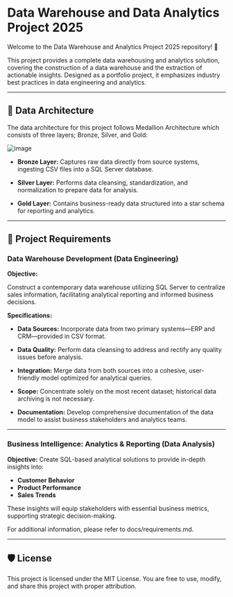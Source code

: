 # Data Warehouse and Data Analytics Project 2025

Welcome to the Data Warehouse and Analytics Project 2025 repository! 🚀

This project provides a complete data warehousing and analytics solution, covering the construction of a data warehouse and the extraction of actionable insights. Designed as a portfolio project, it emphasizes industry best practices in data engineering and analytics.

---

## 🧬 Data Architecture
The data architecture for this project follows Medallion Architecture which consists of three layers; Bronze, Silver, and Gold:

![image](https://github.com/user-attachments/assets/17ce0e79-6ff9-4824-a073-0d2ee3b8f612)

- **Bronze Layer:** Captures raw data directly from source systems, ingesting CSV files into a SQL Server database.

- **Silver Layer:** Performs data cleansing, standardization, and normalization to prepare data for analysis.

- **Gold Layer:** Contains business-ready data structured into a star schema for reporting and analytics.

---

## 🚀 Project Requirements

### Data Warehouse Development (Data Engineering)

**Objective:**

Construct a contemporary data warehouse utilizing SQL Server to centralize sales information, facilitating analytical reporting and informed business decisions.

**Specifications:**

- **Data Sources:**
Incorporate data from two primary systems—ERP and CRM—provided in CSV format.

- **Data Quality:**
Perform data cleansing to address and rectify any quality issues before analysis.

- **Integration:**
Merge data from both sources into a cohesive, user-friendly model optimized for analytical queries.

- **Scope:**
Concentrate solely on the most recent dataset; historical data archiving is not necessary.

- **Documentation:**
Develop comprehensive documentation of the data model to assist business stakeholders and analytics teams.
---
### Business Intelligence: Analytics & Reporting (Data Analysis)

**Objective:**
Create SQL-based analytical solutions to provide in-depth insights into:

- **Customer Behavior**
- **Product Performance**
- **Sales Trends**

These insights will equip stakeholders with essential business metrics, supporting strategic decision-making.

For additional information, please refer to docs/requirements.md.

---

## 🛡️ License
This project is licensed under the MIT License. You are free to use, modify, and share this project with proper attribution.

